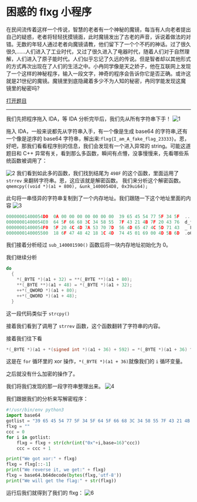 # 困惑的 flxg 小程序

在民间流传着这样一个传说，智慧的老者有一个神秘的魔镜，每当有人向老者提出自己的疑惑，老者将轻轻抚摸镜面，此时魔镜发出了古老的声音，诉说着做法的对错。无数的年轻人通过老者向魔镜请教，他们留下了一个个不朽的神话。过了很久很久……人们进入了工业时代，又过了很久进入了电器时代，随着人们对于自然理解，人们进入了原子能时代。人们似乎忘记了久远的传说。但是智者却以其他形式的方式再次出现在了人们的生活之中。小冉同学像是天之娇子，他在互联网上发现了一个这样的神秘程序，输入一段文字，神奇的程序会告诉你它是否正确。或许这就是21世纪的魔镜。魔镜里到底隐藏着多少不为人知的秘密，冉同学能发现这魔镜里的秘密吗?

[打开题目](src/confused_flxg.exe)

---

我们先把程序拖入 IDA，等 IDA 分析完毕后，我们先从所有字符串下手！
![1](images/1.png)
​	

拖入 IDA，一般来说都先从字符串入手，有一个像是生成 base64 的字符串,还有一个像是逆序的 base64 字符串，解出来:`flxg{I_am_A_fake_flag_23333}`。恩，好吧，那我们看看程序别的信息，我们会发现有一个进入异常的 string。可能这道题目和 C++ 异常有关，看到那么多函数，瞬间有点懵，没事慢慢来，先看哪些系统函数被调用了：

![2](images/2.png)
我们看到如此多的函数，我们找到结尾为 `498F` 的这个函数，里面运用了 `strrev` 来翻转字符串。恩，这应该就是解密函数。
我们来分析这个解密函数。
`qmemcpy((void *)(a1 + 800), &unk_1400054D8, 0x39ui64);`

此句将一串怪异的字符串复制到了一个内存地址。我们跟随一下这个地址里面的内容
  ![3](images/3.png)

```C
00000001400054D0  0A 00 00 00 00 00 00 00  39 65 45 54 77 5F 34 5F  ........9eETw_4_
00000001400054E0  64 5F 66 68 3C 34 58 55  7F 43 21 4B 7F 20 43 76  d_fh<4XU.C!K. Cv
00000001400054F0  5F 20 4C 4D 7A 53 70 7D  56 4D 65 47 4C 5D 71 43  _ LMzSp}VMeGL]qC
0000000140005500  18 6F 47 48 42 18 1C 4D  74 45 01 69 00 4D 5B 6D  .oGHB..MtE.i.M[m
```

我们接着分析经过 `sub_140001590()` 函数后将一块内存地址初始化为 0。

我们继续分析

```C
do
  {
    *(_BYTE *)(a1 + 32) = **(_BYTE **)(a1 + 80);
    **(_BYTE **)(a1 + 48) = *(_BYTE *)(a1 + 32);
    ++*(_QWORD *)(a1 + 80);
    ++*(_QWORD *)(a1 + 48);
  }
```

这一段代码类似于 `strcpy()`

接着我们看到了调用了 `strrev` 函数，这个函数翻转了字符串的内容。

接着我们往下看

```C
*(_BYTE *)(a1 + *(signed int *)(a1 + 36) + 592) = *(_BYTE *)(a1 + 36) ^ *(_BYTE *)(a1+ *(signed int *)(a1 + 36) + 176);
```

这是在 `for` 循环里的 xor 操作，`*(_BYTE *)(a1 + 36)`就像我们的 `i` 循环变量。

之后就没有什么加密的操作了。

我们将我们发现的那一段字符串整理出来。
![4](images/4.png)

我们跟据我们的分析来写解密程序：

```Python
#!/usr/bin/env python3
import base64
gotlist = "39 65 45 54 77 5F 34 5F 64 5F 66 68 3C 34 58 55 7F 43 21 4B 7F 20 43 76 5F 20 4C 4D 7A 53 70 7D 56 4D 65 47 4C 5D 71 43 18 6F 47 48 42 18 1C 4D 74 45 01 69 00 4D 5B 6D".split()
flxg = ""
ccc = 0
for i in gotlist:
    flxg = flxg + str(chr(int("0x"+i,base=16)^ccc))
    ccc = ccc + 1

print("We got xor:" + flxg)
flxg = flxg[::-1]
print("We reverse it, we get:" + flxg)
flxg = base64.b64decode(bytes(flxg,'utf-8'))
print("We will get the flag:" + str(flxg))
```

运行后我们就得到了我们的 flxg：
![6](images/6.png)